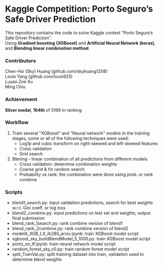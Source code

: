 # Kaggle Competition: Porto Seguro’s Safe Driver Prediction #
This repository contains the code to solve Kaggle contest "Porto Seguro’s Safe Driver Prediction".  
Using **Gradient boosting (XGBoost)** and **Artificial Neural Network (keras)**,  
and **Blending linear combination method**.

### Contributors ###
Chen-Hsi (Sky) Huang (github.com/skyhuang1208)   
Louis Yang (github.com/louis925)  
Luyao Zoe Xu  
Ming Chiu  

### Achievement ###
**Silver medal**, **164th** of 5169 in ranking  

### Workflow ###
1. Train several "XGBoost" and "Neural network" models
In the training stages, some or all of the following techniques were used:
    - Log1p and cubic transform on right-skewed and left-skewed features
    - Cross validation
    - Grid search
2. Blening - linear combination of all predictions from different models
    - Cross validation: determine combination weights
    - Coarse grid & fin random search
    - Probability vs rank: the combination were done using prob. or rank combine

### Scripts ###
- blend1_search.py: input validation predictions, search for best weights w.r.t. Gini coeff. or log loss
- blend2_combine.py: input predictions on test set and weights, output final submission
- blend_rank_1search.py: rank combine version of blend1
- blend_rank_2combine.py: rank combine version of blend2
- model4_XGB_LX_lb280_arxiv.ipynb: train XGBoost model script
- xgboost_sky_buildBlendModel_5_1000.py: train XGBoost model script
- porto_nn_tf.ipynb: train neural network model script
- random_forest_sky_v0.py: train random forest model script
- split_TrainVal.py: split training dataset into train, validation used to determine blend weights


